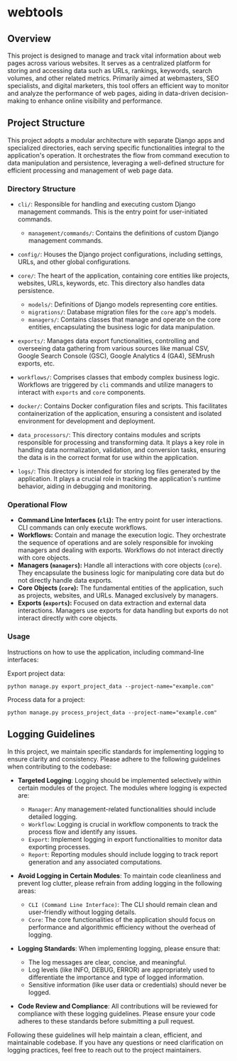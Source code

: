 # webtools

## Overview
This project is designed to manage and track vital information about web pages across various websites. It serves as a centralized platform for storing and accessing data such as URLs, rankings, keywords, search volumes, and other related metrics. Primarily aimed at webmasters, SEO specialists, and digital marketers, this tool offers an efficient way to monitor and analyze the performance of web pages, aiding in data-driven decision-making to enhance online visibility and performance.

## Project Structure
This project adopts a modular architecture with separate Django apps and specialized directories, each serving specific functionalities integral to the application's operation. It orchestrates the flow from command execution to data manipulation and persistence, leveraging a well-defined structure for efficient processing and management of web page data.

### Directory Structure

- `cli/`: Responsible for handling and executing custom Django management commands. This is the entry point for user-initiated commands.
  - `management/commands/`: Contains the definitions of custom Django management commands.

- `config/`: Houses the Django project configurations, including settings, URLs, and other global configurations.

- `core/`: The heart of the application, containing core entities like projects, websites, URLs, keywords, etc. This directory also handles data persistence.
  - `models/`: Definitions of Django models representing core entities.
  - `migrations/`: Database migration files for the `core` app's models.
  - `managers/`: Contains classes that manage and operate on the core entities, encapsulating the business logic for data manipulation.

- `exports/`: Manages data export functionalities, controlling and overseeing data gathering from various sources like manual CSV, Google Search Console (GSC), Google Analytics 4 (GA4), SEMrush exports, etc.

- `workflows/`: Comprises classes that embody complex business logic. Workflows are triggered by `cli` commands and utilize managers to interact with `exports` and `core` components.
- `docker/`: Contains Docker configuration files and scripts. This facilitates containerization of the application, ensuring a consistent and isolated environment for development and deployment.
- `data_processors/`: This directory contains modules and scripts responsible for processing and transforming data. It plays a key role in handling data normalization, validation, and conversion tasks, ensuring the data is in the correct format for use within the application.
- `logs/`: This directory is intended for storing log files generated by the application. It plays a crucial role in tracking the application's runtime behavior, aiding in debugging and monitoring.
### Operational Flow

- **Command Line Interfaces (`cli`):** The entry point for user interactions. CLI commands can only execute workflows.
- **Workflows:** Contain and manage the execution logic. They orchestrate the sequence of operations and are solely responsible for invoking managers and dealing with exports. Workflows do not interact directly with core objects.
- **Managers (`managers`):** Handle all interactions with core objects (`core`). They encapsulate the business logic for manipulating core data but do not directly handle data exports.
- **Core Objects (`core`):** The fundamental entities of the application, such as projects, websites, and URLs. Managed exclusively by managers.
- **Exports (`exports`):** Focused on data extraction and external data interactions. Managers use exports for data handling but exports do not interact directly with core objects.

### Usage
Instructions on how to use the application, including command-line interfaces:

Export project data:
```
python manage.py export_project_data --project-name="example.com"
```

Process data for a project:
```
python manage.py process_project_data --project-name="example.com"
```
## Logging Guidelines

In this project, we maintain specific standards for implementing logging to ensure clarity and consistency. Please adhere to the following guidelines when contributing to the codebase:

- **Targeted Logging**: Logging should be implemented selectively within certain modules of the project. The modules where logging is expected are:
  - `Manager`: Any management-related functionalities should include detailed logging.
  - `Workflow`: Logging is crucial in workflow components to track the process flow and identify any issues.
  - `Export`: Implement logging in export functionalities to monitor data exporting processes.
  - `Report`: Reporting modules should include logging to track report generation and any associated computations.

- **Avoid Logging in Certain Modules**: To maintain code cleanliness and prevent log clutter, please refrain from adding logging in the following areas:
  - `CLI (Command Line Interface)`: The CLI should remain clean and user-friendly without logging details.
  - `Core`: The core functionalities of the application should focus on performance and algorithmic efficiency without the overhead of logging.

- **Logging Standards**: When implementing logging, please ensure that:
  - The log messages are clear, concise, and meaningful.
  - Log levels (like INFO, DEBUG, ERROR) are appropriately used to differentiate the importance and type of logged information.
  - Sensitive information (like user data or credentials) should never be logged.

- **Code Review and Compliance**: All contributions will be reviewed for compliance with these logging guidelines. Please ensure your code adheres to these standards before submitting a pull request.

Following these guidelines will help maintain a clean, efficient, and maintainable codebase. If you have any questions or need clarification on logging practices, feel free to reach out to the project maintainers.
